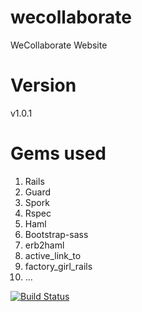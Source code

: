 wecollaborate
=============

WeCollaborate Website

Version
=======
v1.0.1

Gems used
=========

1. Rails
2. Guard
3. Spork
4. Rspec
5. Haml
6. Bootstrap-sass
7. erb2haml
8. active_link_to 
9. factory_girl_rails
10. ...

[![Build Status](https://travis-ci.org/JeroenKnoops/wecollaborate.png?branch=master)](https://travis-ci.org/JeroenKnoops/wecollaborate)